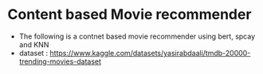 # Content based Movie recommender
- The following is a contnet based movie recommender using bert, spcay and KNN
- dataset : https://www.kaggle.com/datasets/yasirabdaali/tmdb-20000-trending-movies-dataset
